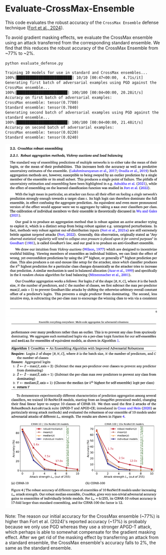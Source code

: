 # Evaluate-CrossMax-Ensemble

This code evaluates the robust accuracy of the `CrossMax Ensemble` defense technique ([Fort et al., 2024](https://arxiv.org/abs/2408.05446)).

To avoid gradient masking effects, we evaluate the CrossMax ensemble using an attack transferred from the corresponding standard ensemble.
We find that this reduces the robust accuracy of the CrossMax Ensemble from ~77% to ~2%.


`python evaluate_defense.py`

```
Training 10 models for use in standard and CrossMax ensembles...
100%|█████████████████████████| 10/10 [00:47<00:00,  4.71s/it]
Generating first batch of adversarial examples using PGD against the CrossMax ensemble...
100%|███████████████████████| 100/100 [00:04<00:00, 20.28it/s]
Accuracy on first batch of adversarial examples:
CrossMax ensemble: tensor(0.7780)
Standard ensemble: tensor(0.7840)
Generating second batch of adversarial examples using PGD against the standard ensemble...
100%|███████████████████████| 100/100 [00:04<00:00, 21.48it/s]
Accuracy on second batch of adversarial examples:
CrossMax ensemble: tensor(0.0220)
Standard ensemble: tensor(0.0240)
```

![](imgs/fort2024a.png)
![](imgs/fort2024b.png)

Note: The reason our initial accuracy for the CrossMax ensemble (~77%) is higher than Fort et al. (2024)'s reported accuracy (~17%) is probably because we only use PGD
whereas they use a stronger APGD-T attack, which perhaps is able to somewhat compensate for the gradient masking effect.
After we get rid of the masking effect by transferring an attack from a standard ensemble, the CrossMax ensemble's accuracy falls to 2%, the same
as the standard ensemble.

